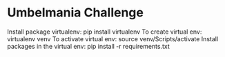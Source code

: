 # Umbelmania Challenge



<!-- Working in the virtual environment for Umbelmania -->
Install package virtualenv:             pip install virtualenv
To create virtual env:                  virtualenv venv
To activate virtual env:                source venv/Scripts/activate
Install packages in the virtual env:    pip install -r requirements.txt


